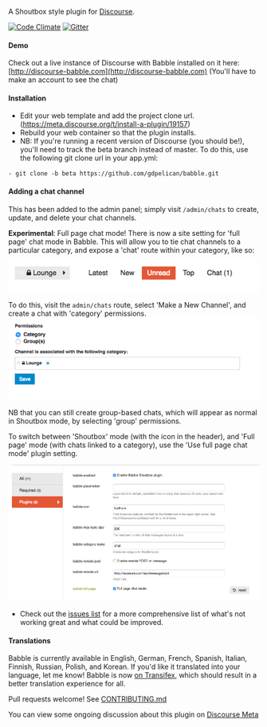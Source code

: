 A Shoutbox style plugin for [Discourse](http://discourse.org).

[![Code Climate](https://codeclimate.com/github/gdpelican/babble/badges/gpa.svg)](https://codeclimate.com/github/gdpelican/babble)
[![Gitter](https://img.shields.io/badge/GITTER-join%20chat-green.svg)](https://gitter.im/gdpelican/babble)

#### Demo

Check out a live instance of Discourse with Babble installed on it here: [http://discourse-babble.com](http://discourse-babble.com)
(You'll have to make an account to see the chat)

#### Installation
 - Edit your web template and add the project clone url. (https://meta.discourse.org/t/install-a-plugin/19157)
 - Rebuild your web container so that the plugin installs.
 - NB: If you're running a recent version of Discourse (you should be!), you'll need to track the beta branch instead of master. To do this, use the following git clone url in your app.yml:

 ```
 - git clone -b beta https://github.com/gdpelican/babble.git
 ```

#### Adding a chat channel
This has been added to the admin panel; simply visit `/admin/chats` to create, update, and delete your chat channels.

**Experimental**: Full page chat mode!
There is now a site setting for 'full page' chat mode in Babble. This will allow you to tie chat channels to a particular category, and expose a 'chat' route within your category, like so:

![](screenshots/header.png)

To do this, visit the `admin/chats` route, select 'Make a New Channel', and create a chat with 'category' permissions.
![](screenshots/admin.png)

NB that you can still create group-based chats, which will appear as normal in Shoutbox mode, by selecting 'group' permissions.

To switch between 'Shoutbox' mode (with the icon in the header), and 'Full page' mode (with chats linked to a category), use the 'Use full page chat mode' plugin setting.

![](screenshots/settings.png)

- Check out the [issues list](http://github.com/gdpelican/babble/issues) for a more comprehensive list of what's not working great and what could be improved.

#### Translations

Babble is currently available in English, German, French, Spanish, Italian, Finnish, Russian, Polish, and Korean.
If you'd like it translated into your language, let me know! Babble is now [on Transifex](http://transifex.com/babble/babble), which should result in a better translation experience for all.

Pull requests welcome! See [CONTRIBUTING.md](./CONTRIBUTING.md)

You can view some ongoing discussion about this plugin on [Discourse Meta](https://meta.discourse.org/t/babble-a-chat-plugin/31753)
